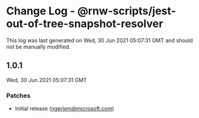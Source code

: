 # Change Log - @rnw-scripts/jest-out-of-tree-snapshot-resolver

This log was last generated on Wed, 30 Jun 2021 05:07:31 GMT and should not be manually modified.

<!-- Start content -->

## 1.0.1

Wed, 30 Jun 2021 05:07:31 GMT

### Patches

- Initial release (ngerlem@microsoft.com)
